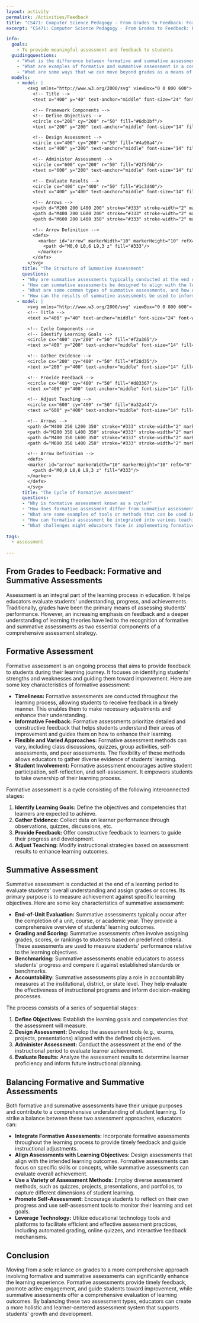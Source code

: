 ```yaml
---
layout: activity
permalink: /Activities/Feedback
title: "CS471: Computer Science Pedagogy - From Grades to Feedback: Formative and Summative Assessments"
excerpt: "CS471: Computer Science Pedagogy - From Grades to Feedback: Formative and Summative Assessments"

info:
  goals: 
    - To provide meaningful assessment and feedback to students
  guidingquestions:
    - "What is the difference between formative and summative assessment?"
    - "What are examples of formative and summative assessment in a computing context?"
    - "What are some ways that we can move beyond grades as a means of giving feedback?"
  models:
    - model: |
        <svg xmlns="http://www.w3.org/2000/svg" viewBox="0 0 800 600">
          <!-- Title -->
          <text x="400" y="40" text-anchor="middle" font-size="24" font-weight="bold">Summative Assessment Framework</text>

          <!-- Framework Components -->
          <!-- Define Objectives -->
          <circle cx="200" cy="200" r="50" fill="#6db1bf"/>
          <text x="200" y="200" text-anchor="middle" font-size="14" fill="white">Define Objectives</text>

          <!-- Design Assessment -->
          <circle cx="400" cy="200" r="50" fill="#4a90a4"/>
          <text x="400" y="200" text-anchor="middle" font-size="14" fill="white">Design Assessment</text>

          <!-- Administer Assessment -->
          <circle cx="600" cy="200" r="50" fill="#2f5f6b"/>
          <text x="600" y="200" text-anchor="middle" font-size="14" fill="white">Administer Assessment</text>

          <!-- Evaluate Results -->
          <circle cx="400" cy="400" r="50" fill="#1c3d40"/>
          <text x="400" y="400" text-anchor="middle" font-size="14" fill="white">Evaluate Results</text>

          <!-- Arrows -->
          <path d="M200 200 L400 200" stroke="#333" stroke-width="2" marker-end="url(#arrow)"/>
          <path d="M400 200 L600 200" stroke="#333" stroke-width="2" marker-end="url(#arrow)"/>
          <path d="M600 200 L400 350" stroke="#333" stroke-width="2" marker-end="url(#arrow)"/>

          <!-- Arrow Definition -->
          <defs>
            <marker id="arrow" markerWidth="10" markerHeight="10" refX="0" refY="3" orient="auto" markerUnits="strokeWidth">
              <path d="M0,0 L0,6 L9,3 z" fill="#333"/>
            </marker>
          </defs>
        </svg>
      title: "The Structure of Summative Assessment"
      questions:
      - "Why are summative assessments typically conducted at the end of an instructional period, and what are their main purposes?"
      - "How can summative assessments be designed to align with the learning objectives and competencies outlined in the curriculum?"
      - "What are some common types of summative assessments, and how do they vary in terms of format, content, and evaluation criteria?"
      - "How can the results of summative assessments be used to inform future instructional planning, and what ethical considerations must be taken into account?"
    - model: |
        <svg xmlns="http://www.w3.org/2000/svg" viewBox="0 0 800 600">
        <!-- Title -->
        <text x="400" y="40" text-anchor="middle" font-size="24" font-weight="bold">Formative Assessment Cycle</text>

        <!-- Cycle Components -->
        <!-- Identify Learning Goals -->
        <circle cx="400" cy="200" r="50" fill="#f2a365"/>
        <text x="400" y="200" text-anchor="middle" font-size="14" fill="white">Identify Learning Goals</text>

        <!-- Gather Evidence -->
        <circle cx="200" cy="400" r="50" fill="#f28d35"/>
        <text x="200" y="400" text-anchor="middle" font-size="14" fill="white">Gather Evidence</text>

        <!-- Provide Feedback -->
        <circle cx="400" cy="400" r="50" fill="#d83367"/>
        <text x="400" y="400" text-anchor="middle" font-size="14" fill="white">Provide Feedback</text>

        <!-- Adjust Teaching -->
        <circle cx="600" cy="400" r="50" fill="#a32a44"/>
        <text x="600" y="400" text-anchor="middle" font-size="14" fill="white">Adjust Teaching</text>

        <!-- Arrows -->
        <path d="M400 250 L200 350" stroke="#333" stroke-width="2" marker-end="url(#arrow)"/>
        <path d="M200 350 L400 350" stroke="#333" stroke-width="2" marker-end="url(#arrow)"/>
        <path d="M400 350 L600 350" stroke="#333" stroke-width="2" marker-end="url(#arrow)"/>
        <path d="M600 350 L400 250" stroke="#333" stroke-width="2" marker-end="url(#arrow)"/>

        <!-- Arrow Definition -->
        <defs>
        <marker id="arrow" markerWidth="10" markerHeight="10" refX="0" refY="3" orient="auto" markerUnits="strokeWidth">
          <path d="M0,0 L0,6 L9,3 z" fill="#333"/>
        </marker>
        </defs>
        </svg>
      title: "The Cycle of Formative Assessment"
      questions:
      - "Why is formative assessment known as a cycle?"
      - "How does formative assessment differ from summative assessment, and why is it considered an ongoing process?"
      - "What are some examples of tools or methods that can be used in the &quot;Gather Evidence&quot; stage of formative assessment?"
      - "How can formative assessment be integrated into various teaching strategies such as lectures, discussions, or project-based learning?"
      - "What challenges might educators face in implementing formative assessment, and how can they be addressed?"
      
tags:
  - assessment
  
---
```


## From Grades to Feedback: Formative and Summative Assessments
Assessment is an integral part of the learning process in education. It helps educators evaluate students' understanding, progress, and achievements. Traditionally, grades have been the primary means of assessing students' performance. However, an increasing emphasis on feedback and a deeper understanding of learning theories have led to the recognition of formative and summative assessments as two essential components of a comprehensive assessment strategy.

## Formative Assessment
Formative assessment is an ongoing process that aims to provide feedback to students during their learning journey. It focuses on identifying students' strengths and weaknesses and guiding them toward improvement. Here are some key characteristics of formative assessment:

- **Timeliness:** Formative assessments are conducted throughout the learning process, allowing students to receive feedback in a timely manner. This enables them to make necessary adjustments and enhance their understanding.
- **Informative Feedback:** Formative assessments prioritize detailed and constructive feedback that helps students understand their areas of improvement and guides them on how to enhance their learning.
- **Flexible and Varied Approaches:** Formative assessment methods can vary, including class discussions, quizzes, group activities, self-assessments, and peer assessments. The flexibility of these methods allows educators to gather diverse evidence of students' learning.
- **Student Involvement:** Formative assessment encourages active student participation, self-reflection, and self-assessment. It empowers students to take ownership of their learning process.

Formative assessment is a cycle consisting of the following interconnected stages:

1. **Identify Learning Goals:** Define the objectives and competencies that learners are expected to achieve.
2. **Gather Evidence:** Collect data on learner performance through observations, quizzes, discussions, etc.
3. **Provide Feedback:** Offer constructive feedback to learners to guide their progress and development.
4. **Adjust Teaching:** Modify instructional strategies based on assessment results to enhance learning outcomes.

## Summative Assessment
Summative assessment is conducted at the end of a learning period to evaluate students' overall understanding and assign grades or scores. Its primary purpose is to measure achievement against specific learning objectives. Here are some key characteristics of summative assessment:

- **End-of-Unit Evaluation:** Summative assessments typically occur after the completion of a unit, course, or academic year. They provide a comprehensive overview of students' learning outcomes.
- **Grading and Scoring:** Summative assessments often involve assigning grades, scores, or rankings to students based on predefined criteria. These assessments are used to measure students' performance relative to the learning objectives.
- **Benchmarking:** Summative assessments enable educators to assess students' progress and compare it against established standards or benchmarks.
- **Accountability:** Summative assessments play a role in accountability measures at the institutional, district, or state level. They help evaluate the effectiveness of instructional programs and inform decision-making processes.

The process consists of a series of sequential stages:

1. **Define Objectives:** Establish the learning goals and competencies that the assessment will measure.
2. **Design Assessment:** Develop the assessment tools (e.g., exams, projects, presentations) aligned with the defined objectives.
3. **Administer Assessment:** Conduct the assessment at the end of the instructional period to evaluate learner achievement.
4. **Evaluate Results:** Analyze the assessment results to determine learner proficiency and inform future instructional planning.

## Balancing Formative and Summative Assessments
Both formative and summative assessments have their unique purposes and contribute to a comprehensive understanding of student learning. To strike a balance between these two assessment approaches, educators can:

- **Integrate Formative Assessments:** Incorporate formative assessments throughout the learning process to provide timely feedback and guide instructional adjustments.
- **Align Assessments with Learning Objectives:** Design assessments that align with the intended learning outcomes. Formative assessments can focus on specific skills or concepts, while summative assessments can evaluate overall achievement.
- **Use a Variety of Assessment Methods:** Employ diverse assessment methods, such as quizzes, projects, presentations, and portfolios, to capture different dimensions of student learning.
- **Promote Self-Assessment:** Encourage students to reflect on their own progress and use self-assessment tools to monitor their learning and set goals.
- **Leverage Technology:** Utilize educational technology tools and platforms to facilitate efficient and effective assessment practices, including automated grading, online quizzes, and interactive feedback mechanisms.

## Conclusion
Moving from a sole reliance on grades to a more comprehensive approach involving formative and summative assessments can significantly enhance the learning experience. Formative assessments provide timely feedback, promote active engagement, and guide students toward improvement, while summative assessments offer a comprehensive evaluation of learning outcomes. By balancing these two assessment types, educators can create a more holistic and learner-centered assessment system that supports students' growth and development.
